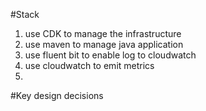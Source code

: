 #Stack
1. use CDK to manage the infrastructure
2. use maven to manage java application
3. use fluent bit to enable log to cloudwatch
4. use cloudwatch to emit metrics
5.

#Key design decisions
